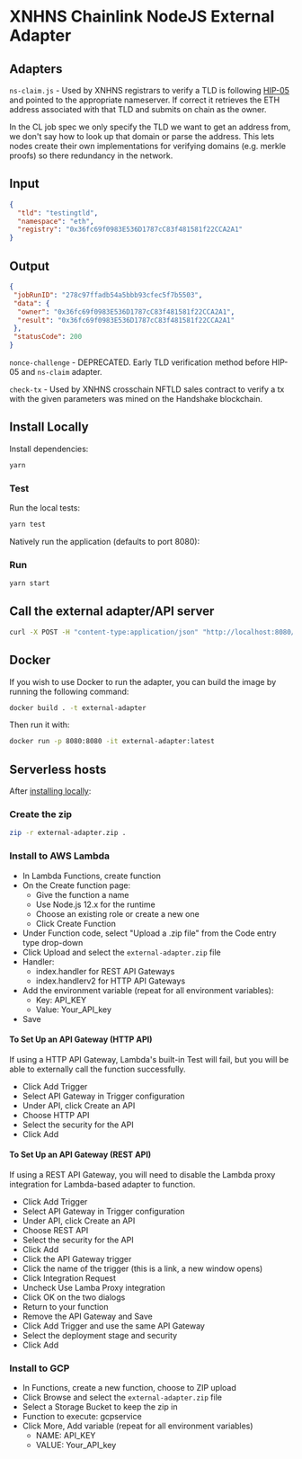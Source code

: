# XNHNS Chainlink NodeJS External Adapter 

## Adapters 
`ns-claim.js` - Used by XNHNS registrars to verify a TLD is following [HIP-05](https://github.com/handshake-org/HIPs/blob/master/HIP-0005.md) and pointed to the appropriate nameserver. If correct it retrieves the ETH address associated with that TLD and submits on chain as the owner.

In the CL job spec we only specify the TLD we want to get an address from, we don't say how to look up that domain or parse the address. This lets nodes create their own implementations for verifying domains (e.g. merkle proofs) so there redundancy in the network.

## Input
```json
{
  "tld": "testingtld",
  "namespace": "eth",
  "registry": "0x36fc69f0983E536D1787cC83f481581f22CCA2A1"
}
```
## Output

```json
{
 "jobRunID": "278c97ffadb54a5bbb93cfec5f7b5503",
 "data": {
  "owner": "0x36fc69f0983E536D1787cC83f481581f22CCA2A1",
  "result": "0x36fc69f0983E536D1787cC83f481581f22CCA2A1"
 },
 "statusCode": 200
}
```

`nonce-challenge` - DEPRECATED. Early TLD verification method before HIP-05 and `ns-claim` adapter.

`check-tx` - Used by XNHNS crosschain NFTLD sales contract to verify a tx with the given parameters was mined on the Handshake blockchain.


## Install Locally

Install dependencies:

```bash
yarn
```

### Test

Run the local tests:

```bash
yarn test
```

Natively run the application (defaults to port 8080):

### Run

```bash
yarn start
```

## Call the external adapter/API server

```bash
curl -X POST -H "content-type:application/json" "http://localhost:8080/" --data '{ "id": 0, "data": { "from": "ETH", "to": "USD" } }'
```

## Docker

If you wish to use Docker to run the adapter, you can build the image by running the following command:

```bash
docker build . -t external-adapter
```

Then run it with:

```bash
docker run -p 8080:8080 -it external-adapter:latest
```

## Serverless hosts

After [installing locally](#install-locally):

### Create the zip

```bash
zip -r external-adapter.zip .
```

### Install to AWS Lambda

- In Lambda Functions, create function
- On the Create function page:
  - Give the function a name
  - Use Node.js 12.x for the runtime
  - Choose an existing role or create a new one
  - Click Create Function
- Under Function code, select "Upload a .zip file" from the Code entry type drop-down
- Click Upload and select the `external-adapter.zip` file
- Handler:
    - index.handler for REST API Gateways
    - index.handlerv2 for HTTP API Gateways
- Add the environment variable (repeat for all environment variables):
  - Key: API_KEY
  - Value: Your_API_key
- Save

#### To Set Up an API Gateway (HTTP API)

If using a HTTP API Gateway, Lambda's built-in Test will fail, but you will be able to externally call the function successfully.

- Click Add Trigger
- Select API Gateway in Trigger configuration
- Under API, click Create an API
- Choose HTTP API
- Select the security for the API
- Click Add

#### To Set Up an API Gateway (REST API)

If using a REST API Gateway, you will need to disable the Lambda proxy integration for Lambda-based adapter to function.

- Click Add Trigger
- Select API Gateway in Trigger configuration
- Under API, click Create an API
- Choose REST API
- Select the security for the API
- Click Add
- Click the API Gateway trigger
- Click the name of the trigger (this is a link, a new window opens)
- Click Integration Request
- Uncheck Use Lamba Proxy integration
- Click OK on the two dialogs
- Return to your function
- Remove the API Gateway and Save
- Click Add Trigger and use the same API Gateway
- Select the deployment stage and security
- Click Add

### Install to GCP

- In Functions, create a new function, choose to ZIP upload
- Click Browse and select the `external-adapter.zip` file
- Select a Storage Bucket to keep the zip in
- Function to execute: gcpservice
- Click More, Add variable (repeat for all environment variables)
  - NAME: API_KEY
  - VALUE: Your_API_key

